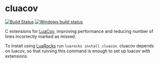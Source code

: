 # cluacov

[![Build Status](https://travis-ci.org/mpeterv/cluacov.svg?branch=master)](https://travis-ci.org/mpeterv/cluacov)
[![Windows build status](https://ci.appveyor.com/api/projects/status/43h7ou3u0k62xx8v?svg=true)](https://ci.appveyor.com/project/mpeterv/cluacov)

C extensions for [LuaCov](https://github.com/keplerproject/luacov), improving
performance and reducing number of lines incorrectly marked as missed.

To install using [LuaRocks](https://luarocks.org/) run
`luarocks install cluacov`. cluacov depends on luacov, so that running this
command is enough to set up luacov with extensions.
